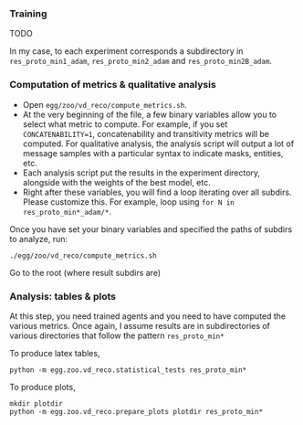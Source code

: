 ### Training

TODO

In my case, to each experiment corresponds a subdirectory in `res_proto_min1_adam`, `res_proto_min2_adam` and `res_proto_min2B_adam`.

### Computation of metrics & qualitative analysis

- Open `egg/zoo/vd_reco/compute_metrics.sh`. 
- At the very beginning of the file, a few binary variables allow you to select what metric to compute. For example, if you set `CONCATENABILITY=1`, concatenability and transitivity metrics will be computed. For qualitative analysis, the analysis script will output a lot of message samples with a particular syntax to indicate masks, entities, etc.
- Each analysis script put the results in the experiment directory, alongside with the weights of the best model, etc.
- Right after these variables, you will find a loop iterating over all subdirs. Please customize this. For example, loop using `for N in res_proto_min*_adam/*`.

Once you have set your binary variables and specified the paths of subdirs to analyze, run:

```
./egg/zoo/vd_reco/compute_metrics.sh
```
Go to the root (where result subdirs are)

### Analysis: tables & plots

At this step, you need trained agents and you need to have computed the various metrics. Once again, I assume results are in subdirectories of various directories that follow the pattern `res_proto_min*`

To produce latex tables, 

```
python -m egg.zoo.vd_reco.statistical_tests res_proto_min*
```

To produce plots,

```
mkdir plotdir
python -m egg.zoo.vd_reco.prepare_plots plotdir res_proto_min*
```


